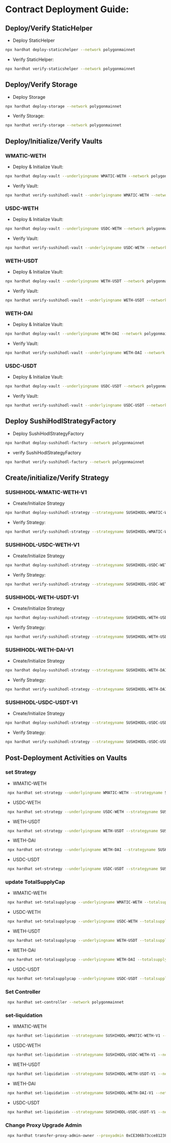 # Contract Deployment Guide:

## Deploy/Verify StaticHelper

- Deploy StaticHelper

```sh
npx hardhat deploy-staticshelper --network polygonmainnet
```

- Verify StaticHelper:

```sh
npx hardhat verify-staticshelper --network polygonmainnet
```

## Deploy/Verify Storage

- Deploy Storage

```sh
npx hardhat deploy-storage --network polygonmainnet
```

- Verify Storage:

```sh
npx hardhat verify-storage --network polygonmainnet
```

## Deploy/Initialize/Verify Vaults

### WMATIC-WETH

- Deploy & Initialize Vault:

```sh
npx hardhat deploy-vault --underlyingname WMATIC-WETH --network polygonmainnet
```

- Verify Vault:

```sh
npx hardhat verify-sushihodl-vault --underlyingname WMATIC-WETH --network polygonmainnet
```

### USDC-WETH

- Deploy & Initialize Vault:

```sh
npx hardhat deploy-vault --underlyingname USDC-WETH --network polygonmainnet
```

- Verify Vault:

```sh
npx hardhat verify-sushihodl-vault --underlyingname USDC-WETH --network polygonmainnet
```

### WETH-USDT

- Deploy & Initialize Vault:

```sh
npx hardhat deploy-vault --underlyingname WETH-USDT --network polygonmainnet
```

- Verify Vault:

```sh
npx hardhat verify-sushihodl-vault --underlyingname WETH-USDT --network polygonmainnet
```

### WETH-DAI

- Deploy & Initialize Vault:

```sh
npx hardhat deploy-vault --underlyingname WETH-DAI --network polygonmainnet
```

- Verify Vault:

```sh
npx hardhat verify-sushihodl-vault --underlyingname WETH-DAI --network polygonmainnet
```

### USDC-USDT

- Deploy & Initialize Vault:

```sh
npx hardhat deploy-vault --underlyingname USDC-USDT --network polygonmainnet
```

- Verify Vault:

```sh
npx hardhat verify-sushihodl-vault --underlyingname USDC-USDT --network polygonmainnet
```

## Deploy SushiHodlStrategyFactory

- Deploy SushiHodlStrategyFactory

```sh
npx hardhat deploy-sushihodl-factory --network polygonmainnet
```

- verify SushiHodlStrategyFactory

```sh
npx hardhat verify-sushihodl-factory --network polygonmainnet
```

## Create/initialize/Verify Strategy

### SUSHIHODL-WMATIC-WETH-V1

- Create/Initialize Strategy 

```sh
npx hardhat deploy-sushihodl-strategy --strategyname SUSHIHODL-WMATIC-WETH-V1 --network polygonmainnet
```

- Verify Strategy:

```sh
npx hardhat verify-sushihodl-strategy --strategyname SUSHIHODL-WMATIC-WETH-V1 --network polygonmainnet
```

### SUSHIHODL-USDC-WETH-V1

- Create/Initialize Strategy 

```sh
npx hardhat deploy-sushihodl-strategy --strategyname SUSHIHODL-USDC-WETH-V1 --network polygonmainnet
```

- Verify Strategy:

```sh
npx hardhat verify-sushihodl-strategy --strategyname SUSHIHODL-USDC-WETH-V1 --network polygonmainnet
```

### SUSHIHODL-WETH-USDT-V1

- Create/Initialize Strategy 

```sh
npx hardhat deploy-sushihodl-strategy --strategyname SUSHIHODL-WETH-USDT-V1 --network polygonmainnet
```

- Verify Strategy:

```sh
npx hardhat verify-sushihodl-strategy --strategyname SUSHIHODL-WETH-USDT-V1 --network polygonmainnet
```

### SUSHIHODL-WETH-DAI-V1


- Create/Initialize Strategy 

```sh
npx hardhat deploy-sushihodl-strategy --strategyname SUSHIHODL-WETH-DAI-V1 --network polygonmainnet
```

- Verify Strategy:

```sh
npx hardhat verify-sushihodl-strategy --strategyname SUSHIHODL-WETH-DAI-V1 --network polygonmainnet
```

### SUSHIHODL-USDC-USDT-V1

- Create/Initialize Strategy 

```sh
npx hardhat deploy-sushihodl-strategy --strategyname SUSHIHODL-USDC-USDT-V1 --network polygonmainnet
```

- Verify Strategy:

```sh
npx hardhat verify-sushihodl-strategy --strategyname SUSHIHODL-USDC-USDT-V1 --network polygonmainnet
```

## Post-Deployment Activities on Vaults

### set Strategy

- WMATIC-WETH

```sh
 npx hardhat set-strategy --underlyingname WMATIC-WETH --strategyname SUSHIHODL-WMATIC-WETH-V1 --network polygonmainnet
```

- USDC-WETH

```sh
 npx hardhat set-strategy --underlyingname USDC-WETH --strategyname SUSHIHODL-USDC-WETH-V1 --network polygonmainnet
```

- WETH-USDT

```sh
 npx hardhat set-strategy --underlyingname WETH-USDT --strategyname SUSHIHODL-WETH-USDT-V1 --network polygonmainnet
```

- WETH-DAI

```sh
 npx hardhat set-strategy --underlyingname WETH-DAI --strategyname SUSHIHODL-WETH-DAI-V1 --network polygonmainnet
```

- USDC-USDT

```sh
 npx hardhat set-strategy --underlyingname USDC-USDT --strategyname SUSHIHODL-USDC-USDT-V1 --network polygonmainnet
```


### update TotalSupplyCap

- WMATIC-WETH

```sh
 npx hardhat set-totalsupplycap --underlyingname WMATIC-WETH --totalsupplycap 155000000000000000000 --network polygonmainnet
```

- USDC-WETH

```sh
 npx hardhat set-totalsupplycap --underlyingname USDC-WETH --totalsupplycap 162600000000000 --network polygonmainnet
```

- WETH-USDT

```sh
 npx hardhat set-totalsupplycap --underlyingname WETH-USDT --totalsupplycap 172680000000000 --network polygonmainnet
```

- WETH-DAI

```sh
 npx hardhat set-totalsupplycap --underlyingname WETH-DAI --totalsupplycap 85730000000000000 --network polygonmainnet
```

- USDC-USDT

```sh
 npx hardhat set-totalsupplycap --underlyingname USDC-USDT --totalsupplycap 9808000000 --network polygonmainnet
```

### Set Controller

```sh
 npx hardhat set-controller --network polygonmainnet
```


### set-liquidation

- WMATIC-WETH

```sh
 npx hardhat set-liquidation --strategyname SUSHIHODL-WMATIC-WETH-V1 --network polygonmainnet
```

- USDC-WETH

```sh
 npx hardhat set-liquidation --strategyname SUSHIHODL-USDC-WETH-V1 --network polygonmainnet
```

- WETH-USDT

```sh
 npx hardhat set-liquidation --strategyname SUSHIHODL-WETH-USDT-V1 --network polygonmainnet
```

- WETH-DAI

```sh
 npx hardhat set-liquidation --strategyname SUSHIHODL-WETH-DAI-V1 --network polygonmainnet
```

- USDC-USDT

```sh
 npx hardhat set-liquidation --strategyname SUSHIHODL-USDC-USDT-V1 --network polygonmainnet
```

### Change Proxy Upgrade Admin

```sh
 npx hardhat transfer-proxy-admin-owner --proxyadmin 0xCE306b73cce8123FDEb5bDC40769955932b5Ed91 --newowner 0x98eB66A5482eC00800996c09109F3d651929F407 --network polygonmainnet
```

